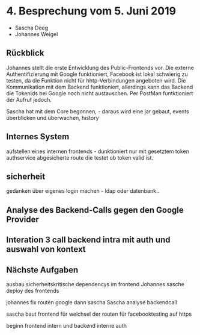 # 4. Besprechung vom 5. Juni 2019

* Sascha Deeg
* Johannes Weigel

## Rückblick

Johannes stellt die erste Entwicklung des Public-Frontends vor. Die externe 
Authentifizierung mit Google funktioniert, Facebook ist lokal schwierig zu testen,
da die Funktion nicht für hhtp-Verbindungen angeboten wird. Die Kommunikation mit 
dem Backend funktioniert, allerdings kann das Backend die TokenIds bei Google
noch nicht austauschen. Per PostMan funtktioniert der Aufruf jedoch.

Sascha hat mit dem Core begonnen, - daraus wird eine jar gebaut, events überblicken und überwachen, history

## Internes System
aufstellen eines internen frontends - dunktioniert nur mit gesetztem token
authservice abgesicherte route die testet ob token valid ist.

## sicherheit
gedanken über eigenes login machen - ldap oder datenbank..

## Analyse des Backend-Calls gegen den Google Provider

## Interation 3 call backend intra mit auth und auswahl von kontext

## Nächste Aufgaben
ausbau sicherheitskritische dependencys im frontend Johannes
sasche deploy des frontends

johannes fix routen google dann sascha
Sascha analyse backendcall

sascha baut frontend für welchsel der routen für facebooktesting auf https

beginn frontend intern und backend interne auth



